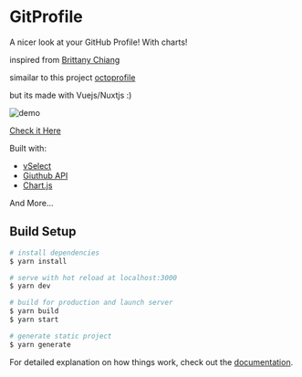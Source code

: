 # GitProfile

A nicer look at your GitHub Profile! With charts!

inspired from [Brittany Chiang](https://github.com/bchiang7)

simailar to this project [octoprofile](https://github.com/bchiang7/octoprofile) 

but its made with Vuejs/Nuxtjs :)

![demo](https://user-images.githubusercontent.com/35883748/162595202-9df7f30d-2503-4585-9fc8-7b8d48c72676.png)

[Check it Here](https://gitpro.herokuapp.com/)

Built with:

- [vSelect](https://vue-select.org/)
- [Giuthub API](https://developer.github.com/v3/)
- [Chart.js](https://www.chartjs.org/)

And More...


## Build Setup

```bash
# install dependencies
$ yarn install

# serve with hot reload at localhost:3000
$ yarn dev

# build for production and launch server
$ yarn build
$ yarn start

# generate static project
$ yarn generate
```

For detailed explanation on how things work, check out the [documentation](https://nuxtjs.org).
